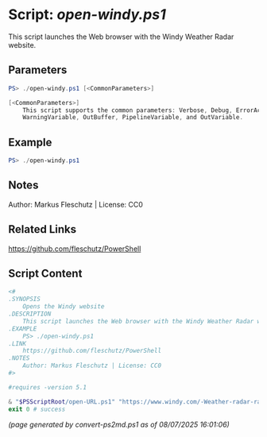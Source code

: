 Script: *open-windy.ps1*
========================

This script launches the Web browser with the Windy Weather Radar website.

Parameters
----------
```powershell
PS> ./open-windy.ps1 [<CommonParameters>]

[<CommonParameters>]
    This script supports the common parameters: Verbose, Debug, ErrorAction, ErrorVariable, WarningAction, 
    WarningVariable, OutBuffer, PipelineVariable, and OutVariable.
```

Example
-------
```powershell
PS> ./open-windy.ps1

```

Notes
-----
Author: Markus Fleschutz | License: CC0

Related Links
-------------
https://github.com/fleschutz/PowerShell

Script Content
--------------
```powershell
<#
.SYNOPSIS
	Opens the Windy website
.DESCRIPTION
	This script launches the Web browser with the Windy Weather Radar website.
.EXAMPLE
	PS> ./open-windy.ps1
.LINK
	https://github.com/fleschutz/PowerShell
.NOTES
	Author: Markus Fleschutz | License: CC0
#>

#requires -version 5.1

& "$PSScriptRoot/open-URL.ps1" "https://www.windy.com/-Weather-radar-radar" "Windy Weather Radar: "
exit 0 # success
```

*(page generated by convert-ps2md.ps1 as of 08/07/2025 16:01:06)*
